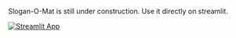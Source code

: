 Slogan-O-Mat is still under construction. Use it directly on streamlit.

[![Streamlit App](https://static.streamlit.io/badges/streamlit_badge_black_white.svg)](https://slogan-o-mat.streamlit.app)
